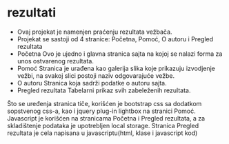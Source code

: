 # rezultati
 - Ovaj projekat je namenjen praćenju rezultata vežbača.
 - Projekat se sastoji od 4 stranice: Početna, Pomoć, O autoru i Pregled rezultata
 - Početna
	Ovo je ujedno i glavna stranica sajta na kojoj se nalazi forma za unos ostvarenog rezultata.
 - Pomoć
	Stranica je urađena kao galerija slika koje prikazuju izvodjenje vežbi, na svakoj slici postoji naziv odgovarajuće vežbe.
 - O autoru
	Stranica koja sadrži podatke o autoru sajta.
 - Pregled rezultata
	Tabelarni prikaz svih zabeleženih rezultata.
	
Što se uređenja stranica tiče, korišćen je bootstrap css sa dodatkom sopstvenog css-a, kao i jquery plug-in lightbox na stranici Pomoć.
Javascript je korišćen na stranicama Početna i Pregled rezultata, a za skladištenje podataka je upotrebljen local storage.
Stranica Pregled rezultata je cela napisana u javascriptu(html, klase i javascript kod)

	
